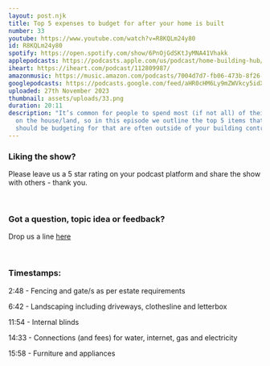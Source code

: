 ```yaml
---
layout: post.njk
title: Top 5 expenses to budget for after your home is built
number: 33
youtube: https://www.youtube.com/watch?v=R8KQLm24y80
id: R8KQLm24y80
spotify: https://open.spotify.com/show/6PnOjGdSKtJyMNA41Vhakk
applepodcasts: https://podcasts.apple.com/us/podcast/home-building-hub/id1681936589
iheart: https://iheart.com/podcast/112809987/
amazonmusic: https://music.amazon.com/podcasts/7004d7d7-fb06-473b-8f26-8ce9992cac11
googlepodcasts: https://podcasts.google.com/feed/aHR0cHM6Ly9mZWVkcy5idXp6c3Byb3V0LmNvbS8yMTM5MTU1LnJzcw==
uploaded: 27th November 2023
thumbnail: assets/uploads/33.png
duration: 20:11
description: "It’s common for people to spend most (if not all) of their budget
  on the house/land, so in this episode we outline the top 5 items that you
  should be budgeting for that are often outside of your building contract. "
---
```

### Liking the show?

Please leave us a 5 star rating on your podcast platform and share the show with others - thank you.

<br>

### Got a question, topic idea or feedback?

Drop us a line <a href="/contact" id="contact-us" target="_blank">here</a>

<br>

### Timestamps:

2:48 - Fencing and gate/s as per estate requirements

6:42 - Landscaping including driveways, clothesline and letterbox

11:54 - Internal blinds

14:33 - Connections (and fees) for water, internet, gas and electricity 

15:58 - Furniture and appliances